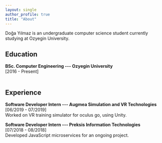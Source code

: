 ```yaml
---
layout: single
author_profile: true
title: "About"
---
```

Doğa Yılmaz is an undergraduate computer science student currently studying at Ozyegin University.
<br/>

## Education

**BSc. Computer Engineering --- Ozyegin University**<br/>[2016 - Present]<br/>
<br/>

## Experience

**Software Developer Intern --- Augmea Simulation and VR Technologies**<br/>[06/2019 - 07/2019]<br/>
Worked on VR training simulator for oculus go, using Unity.

**Software Developer Intern --- Preksis Information Technologies**<br/>[07/2018 - 08/2018]<br/>
Developed JavaScript microservices for an ongoing project.
<br/>
